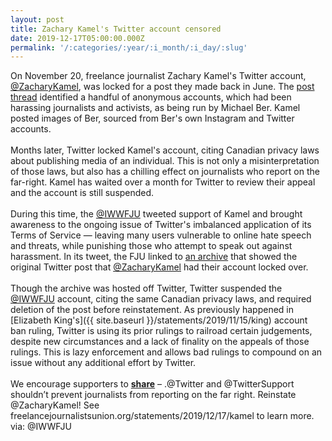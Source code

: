 ```yaml
---
layout: post
title: Zachary Kamel's Twitter account censored
date: 2019-12-17T05:00:00.000Z
permalink: '/:categories/:year/:i_month/:i_day/:slug'
---
```

On November 20, freelance journalist Zachary Kamel's Twitter account, [@ZacharyKamel](https://twitter.com/zacharykamel), was locked for a post they made back in June. The [post thread](http://archive.is/BBOkP) identified a handful of anonymous accounts, which had been harassing journalists and activists, as being run by Michael Ber. Kamel posted images of Ber, sourced from Ber's own Instagram and Twitter accounts.<br><br>
Months later, Twitter locked Kamel's account, citing Canadian privacy laws about publishing media of an individual. This is not only a misinterpretation of those laws, but also has a chilling effect on journalists who report on the far-right. Kamel has waited over a month for Twitter to review their appeal and the account is still suspended.<br><br>
During this time, the [@IWWFJU](https://twitter.com/iwwfju) tweeted support of Kamel and brought awareness to the ongoing issue of Twitter's imbalanced application of its Terms of Service — leaving many users vulnerable to online hate speech and threats, while punishing those who attempt to speak out against harassment. In its tweet, the FJU linked to [an archive](http://archive.is/BBOkP) that showed the original Twitter post that [@ZacharyKamel](https://twitter.com/ZacharyKamel) had their account locked over.<br><br>
Though the archive was hosted off Twitter, Twitter suspended the [@IWWFJU](https://twitter.com/iwwfju) account, citing the same Canadian privacy laws, and required deletion of the post before reinstatement. As previously happened in [Elizabeth King's]({{ site.baseurl }}/statements/2019/11/15/king) account ban ruling, Twitter is using its prior rulings to railroad certain judgements, despite new circumstances and a lack of finality on the appeals of those rulings. This is lazy enforcement and allows bad rulings to compound on an issue without any additional effort by Twitter.<br><br>
We encourage supporters to [**share**](https://twitter.com/intent/tweet?text=.%40Twitter+and+%40TwitterSupport+shouldn’t+prevent+journalists+from+reporting+on+the+far+right.+Reinstate+%40ZacharyKamel%21+See+https%3A%2F%2Ffreelancejournalistsunion.org%2Fstatements%2F2019%2F12%2F17%2Fkamel+to+learn+more.+via%3A+IWWFJU&related=iwwfju,iww) – .@Twitter and @TwitterSupport shouldn’t prevent journalists from reporting on the far right. Reinstate @ZacharyKamel! See freelancejournalistsunion.org/statements/2019/12/17/kamel to learn more. via: @IWWFJU
